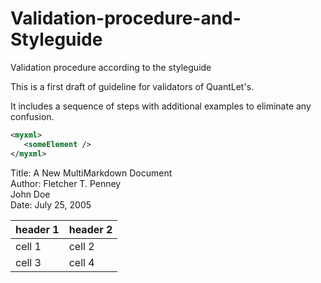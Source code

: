 # Validation-procedure-and-Styleguide
Validation procedure according to the styleguide

This is a first draft of guideline for validators of QuantLet's.

It includes a sequence of steps with additional examples to eliminate any confusion.

```xml
<myxml>
   <someElement />  
</myxml>
```

Title:  A New MultiMarkdown Document  
Author: Fletcher T. Penney  
        John Doe  
Date:   July 25, 2005

| header 1 | header 2 |
| -------- | -------- |
| cell 1   | cell 2   |
| cell 3   | cell 4   |
